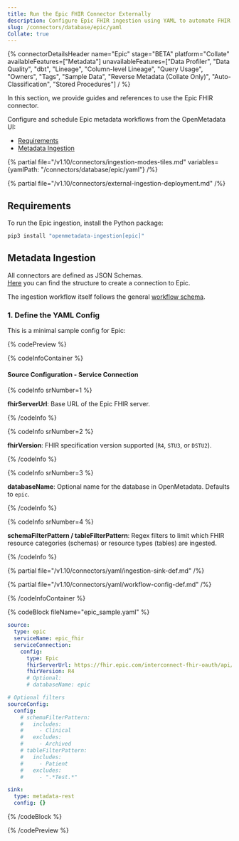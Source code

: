 ```yaml
---
title: Run the Epic FHIR Connector Externally
description: Configure Epic FHIR ingestion using YAML to automate FHIR resource metadata collection.
slug: /connectors/database/epic/yaml
Collate: true
---
```


{% connectorDetailsHeader
name="Epic"
stage="BETA"
platform="Collate"
availableFeatures=["Metadata"]
unavailableFeatures=["Data Profiler", "Data Quality", "dbt", "Lineage", "Column-level Lineage", "Query Usage", "Owners", "Tags", "Sample Data", "Reverse Metadata (Collate Only)", "Auto-Classification", "Stored Procedures"]
/ %}

In this section, we provide guides and references to use the Epic FHIR connector.

Configure and schedule Epic metadata workflows from the OpenMetadata UI:

- [Requirements](#requirements)
- [Metadata Ingestion](#metadata-ingestion)

{% partial file="/v1.10/connectors/ingestion-modes-tiles.md" variables={yamlPath: "/connectors/database/epic/yaml"} /%}

{% partial file="/v1.10/connectors/external-ingestion-deployment.md" /%}

## Requirements

To run the Epic ingestion, install the Python package:

```bash
pip3 install "openmetadata-ingestion[epic]"
```

## Metadata Ingestion

All connectors are defined as JSON Schemas.  
[Here](https://github.com/open-metadata/OpenMetadata/blob/main/openmetadata-spec/src/main/resources/json/schema/entity/services/connections/database/epicConnection.json) you can find the structure to create a connection to Epic.

The ingestion workflow itself follows the general [workflow schema](https://github.com/open-metadata/OpenMetadata/blob/main/openmetadata-spec/src/main/resources/json/schema/metadataIngestion/workflow.json).

### 1. Define the YAML Config

This is a minimal sample config for Epic:

{% codePreview %}

{% codeInfoContainer %}

#### Source Configuration - Service Connection

{% codeInfo srNumber=1 %}

**fhirServerUrl**: Base URL of the Epic FHIR server.

{% /codeInfo %}

{% codeInfo srNumber=2 %}

**fhirVersion**: FHIR specification version supported (`R4`, `STU3`, or `DSTU2`).

{% /codeInfo %}

{% codeInfo srNumber=3 %}

**databaseName**: Optional name for the database in OpenMetadata. Defaults to `epic`.

{% /codeInfo %}

{% codeInfo srNumber=4 %}

**schemaFilterPattern / tableFilterPattern**: Regex filters to limit which FHIR resource categories (schemas) or resource types (tables) are ingested.

{% /codeInfo %}

{% partial file="/v1.10/connectors/yaml/ingestion-sink-def.md" /%}

{% partial file="/v1.10/connectors/yaml/workflow-config-def.md" /%}

{% /codeInfoContainer %}

{% codeBlock fileName="epic_sample.yaml" %}

```yaml {% isCodeBlock=true %}
source:
  type: epic
  serviceName: epic_fhir
  serviceConnection:
    config:
      type: Epic
      fhirServerUrl: https://fhir.epic.com/interconnect-fhir-oauth/api/FHIR/R4
      fhirVersion: R4
      # Optional:
      # databaseName: epic
```
```yaml {% srNumber=1 %}
# Optional filters
sourceConfig:
  config:
    # schemaFilterPattern:
    #   includes:
    #     - Clinical
    #   excludes:
    #     - Archived
    # tableFilterPattern:
    #   includes:
    #     - Patient
    #   excludes:
    #     - ".*Test.*"
```
```yaml {% srNumber=2 %}
sink:
  type: metadata-rest
  config: {}
```

{% /codeBlock %}

{% /codePreview %} 
